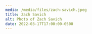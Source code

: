 ```yaml
---
media: /media/files/zach-savich.jpeg
title: Zach Savich
alt: Photo of Zach Savich
date: 2022-03-17T17:00:00-0500
---
```

